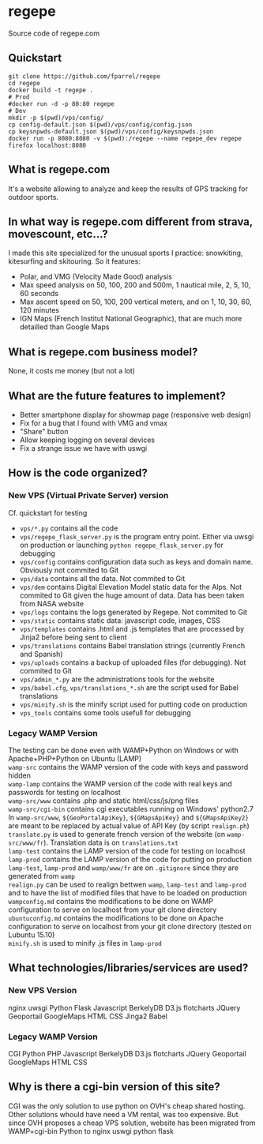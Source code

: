 # regepe
Source code of regepe.com

## Quickstart
```
git clone https://github.com/fparrel/regepe
cd regepe
docker build -t regepe .
# Prod
#docker run -d -p 80:80 regepe
# Dev
mkdir -p $(pwd)/vps/config/
cp config-default.json $(pwd)/vps/config/config.json
cp keysnpwds-default.json $(pwd)/vps/config/keysnpwds.json
docker run -p 8080:8080 -v $(pwd):/regepe --name regepe_dev regepe
firefox localhost:8080
```

## What is regepe.com
It's a website allowing to analyze and keep the results of GPS tracking for outdoor sports.

## In what way is regepe.com different from strava, movescount, etc...?
I made this site specialized for the unusual sports I practice: snowkiting, kitesurfing and skitouring.
So it features:
* Polar, and VMG (Velocity Made Good) analysis
* Max speed analysis on 50, 100, 200 and 500m, 1 nautical mile, 2, 5, 10, 60 seconds
* Max ascent speed on 50, 100, 200 vertical meters, and on 1, 10, 30, 60, 120 minutes
* IGN Maps (French Institut National Geographic), that are much more detailled than Google Maps

## What is regepe.com business model?
None, it costs me money (but not a lot)

## What are the future features to implement?
* Better smartphone display for showmap page (responsive web design)
* Fix for a bug that I found with VMG and vmax
* "Share" button
* Allow keeping logging on several devices
* Fix a strange issue we have with uswgi

## How is the code organized?
### New VPS (Virtual Private Server) version
Cf. quickstart for testing
* `vps/*.py` contains all the code
* `vps/regepe_flask_server.py` is the program entry point. Either via uwsgi on production or launching `python regepe_flask_server.py` for debugging
* `vps/config` contains configuration data such as keys and domain name. Obviously not commited to Git
* `vps/data` contains all the data. Not commited to Git
* `vps/dem` contains Digital Elevation Model static data for the Alps. Not commited to Git given the huge amount of data. Data has been taken from NASA website
* `vps/logs` contains the logs generated by Regepe. Not commited to Git
* `vps/static` contains static data: javascript code, images, CSS
* `vps/templates` contains .html and .js templates that are processed by Jinja2 before being sent to client
* `vps/translations` contains Babel translation strings (currently French and Spanish)
* `vps/uploads` contains a backup of uploaded files (for debugging). Not commited to Git
* `vps/admin_*.py` are the administrations tools for the website
* `vps/babel.cfg`, `vps/translations_*.sh` are the script used for Babel translations
* `vps/minify.sh` is the minify script used for putting code on production
* `vps_tools` contains some tools usefull for debugging

### Legacy WAMP Version
The testing can be done even with WAMP+Python on Windows or with Apache+PHP+Python on Ubuntu (LAMP)  
`wamp-src` contains the WAMP version of the code with keys and password hidden  
`wamp-lamp` contains the WAMP version of the code with real keys and passwords for testing on localhost  
`wamp-src/www` contains .php and static html/css/js/png files  
`wamp-src/cgi-bin` contains cgi executables running on Windows' python2.7  
In `wamp-src/www`, `${GeoPortalApiKey}`, `${GMapsApiKey}` and `${GMapsApiKey2}` are meant to be replaced by actual value of API Key (by script `realign.ph`)  
`translate.py` is used to generate french version of the website (on `wamp-src/www/fr`). Translation data is on `translations.txt`  
`lamp-test` contains the LAMP version of the code for testing on localhost  
`lamp-prod` contains the LAMP version of the code for putting on production  
`lamp-test`, `lamp-prod` and `wamp/www/fr` are on `.gitignore` since they are generated from `wamp`  
`realign.py` can be used to realign bettwen `wamp`, `lamp-test` and `lamp-prod` and to have the list of modified files that have to be loaded on production  
`wampconfig.md` contains the modifications to be done on WAMP configuration to serve on localhost from your git clone directory  
`ubuntuconfig.md` contains the modifications to be done on Apache configuration to serve on localhost from your git clone directory (tested on Lubuntu 15.10)  
`minify.sh` is used to minify .js files in `lamp-prod`  

## What technologies/libraries/services are used?
### New VPS Version
nginx uwsgi Python Flask Javascript BerkelyDB D3.js flotcharts JQuery Geoportail GoogleMaps HTML CSS Jinga2 Babel
### Legacy WAMP Version
CGI Python PHP Javascript BerkelyDB D3.js flotcharts JQuery Geoportail GoogleMaps HTML CSS

## Why is there a cgi-bin version of this site?
CGI was the only solution to use python on OVH's cheap shared hosting. Other solutions whould have need a VM rental, was too expensive. But since OVH proposes a cheap VPS solution, website has been migrated from WAMP+cgi-bin Python to nginx uswgi python flask

